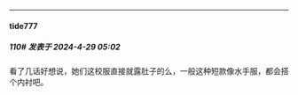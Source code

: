﻿
*****

####  tide777  
##### 110#       发表于 2024-4-29 05:02

看了几话好想说，她们这校服直接就露肚子的么，一般这种短款像水手服，都会搭个内衬吧。

